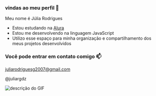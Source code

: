 ### vindas ao meu perfil 💙

Meu nome é Júlia Rodrigues

- Estou estudando na [Alura](https://www.alura.com.br)
- Estou me desenvolvendo na linguagem JavaScript
- Utilizo esse espaço para minha organização e compartilhamento dos meus projetos desenvolvidos

### Você pode entrar em contato comigo 📫

juliarodriguesg2007@gmail.com

@juliargdz

![descrição do GIF](https://media.tenor.com/2hx8E0hvkFoAAAAM/chris-evans-kisses.gif)
